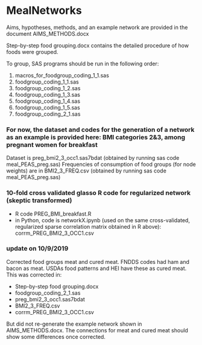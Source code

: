 # MealNetworks

Aims, hypotheses, methods, and an example network are provided in the document AIMS_METHODS.docx

Step-by-step food grouping.docx contains the detailed procedure of how foods were grouped.

To group, SAS programs should be run in the following order:
1. macros_for_foodgroup_coding_1_1.sas
2. foodgroup_coding_1_1.sas
3. foodgroup_coding_1_2.sas
4. foodgroup_coding_1_3.sas
5. foodgroup_coding_1_4.sas
6. foodgroup_coding_1_5.sas
7. foodgroup_coding_2_1.sas

### For now, the dataset and codes for the generation of a network as an example is provided here: BMI categories 2&3, among pregnant women for breakfast
Dataset is preg_bmi2_3_occ1.sas7bdat (obtained by running sas code meal_PEAS_preg.sas)
Frequencies of consumption of food groups (for node weights) are in BMI2_3_FREQ.csv (obtained by running sas code meal_PEAS_preg.sas)

### 10-fold cross validated glasso R code for regularized network (skeptic transformed)
- R code PREG_BMI_breakfast.R
- in Python, code is networkX.ipynb (used on the same cross-validated, regularized sparse correlation matrix obtained in R above): corrm_PREG_BMI2_3_OCC1.csv

### update on 10/9/2019
Corrected food groups meat and cured meat. FNDDS codes had ham and bacon as meat. USDAs food patterns and HEI have these as cured meat. This was corrected in:
- Step-by-step food grouping.docx
- foodgroup_coding_2_1.sas
- preg_bmi2_3_occ1.sas7bdat
- BMI2_3_FREQ.csv
- corrm_PREG_BMI2_3_OCC1.csv

But did not re-generate the example network shown in AIMS_METHODS.docx. The connections for meat and cured meat should show some differences once corrected.
